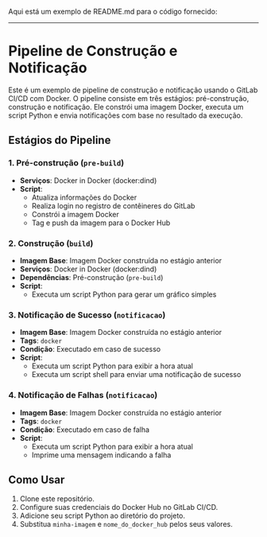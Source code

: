 Aqui está um exemplo de README.md para o código fornecido:

---

# Pipeline de Construção e Notificação

Este é um exemplo de pipeline de construção e notificação usando o GitLab CI/CD com Docker. O pipeline consiste em três estágios: pré-construção, construção e notificação. Ele constrói uma imagem Docker, executa um script Python e envia notificações com base no resultado da execução.

## Estágios do Pipeline

### 1. Pré-construção (`pre-build`)

- **Serviços**: Docker in Docker (docker:dind)
- **Script**:
  - Atualiza informações do Docker
  - Realiza login no registro de contêineres do GitLab
  - Constrói a imagem Docker
  - Tag e push da imagem para o Docker Hub

### 2. Construção (`build`)

- **Imagem Base**: Imagem Docker construída no estágio anterior
- **Serviços**: Docker in Docker (docker:dind)
- **Dependências**: Pré-construção (`pre-build`)
- **Script**:
  - Executa um script Python para gerar um gráfico simples

### 3. Notificação de Sucesso (`notificacao`)

- **Imagem Base**: Imagem Docker construída no estágio anterior
- **Tags**: `docker`
- **Condição**: Executado em caso de sucesso
- **Script**:
  - Executa um script Python para exibir a hora atual
  - Executa um script shell para enviar uma notificação de sucesso

### 4. Notificação de Falhas (`notificacao`)

- **Imagem Base**: Imagem Docker construída no estágio anterior
- **Tags**: `docker`
- **Condição**: Executado em caso de falha
- **Script**:
  - Executa um script Python para exibir a hora atual
  - Imprime uma mensagem indicando a falha

## Como Usar

1. Clone este repositório.
2. Configure suas credenciais do Docker Hub no GitLab CI/CD.
3. Adicione seu script Python ao diretório do projeto.
4. Substitua `minha-imagem` e `nome_do_docker_hub` pelos seus valores.
